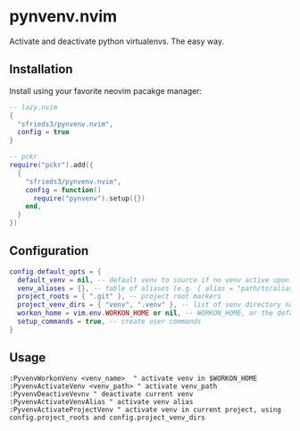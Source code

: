 # pynvenv.nvim

Activate and deactivate python virtualenvs. The easy way.

## Installation

Install using your favorite neovim pacakge manager:


```lua
-- lazy.nvim
{
  "sfrieds3/pynvenv.nvim",
  config = true
}
```

```lua
-- pckr
require("pckr").add({
  {
    "sfrieds3/pynvenv.nvim",
    config = function()
      require("pynvenv").setup({})
    end,
  }
})
```

## Configuration

```lua
config.default_opts = {
  default_venv = nil, -- default venv to source if no venv active upon entering vim
  venv_aliases = {}, -- table of aliases (e.g. { alias = "path/to/alias"}) to make sourcing venv easier
  project_roots = { ".git" }, -- project root markers
  project_venv_dirs = { "venv", ".venv" }, -- list of venv directory names to search for in projects
  workon_home = vim.env.WORKON_HOME or nil, -- WORKON_HOME, or the default directory for venvs (e.g. ~/.venv)
  setup_commands = true, -- create user commands
}
```

## Usage

```
:PyvenvWorkonVenv <venv_name>  " activate venv in $WORKON_HOME
:PyvenvActivateVenv <venv_path> " activate venv_path
:PyvenvDeactiveVevnv " deactivate current venv
:PyvenvActivateVenvAlias " activate venv alias
:PyvenvActivateProjectVenv " activate venv in current project, using config.project_roots and config.project_venv_dirs
```
